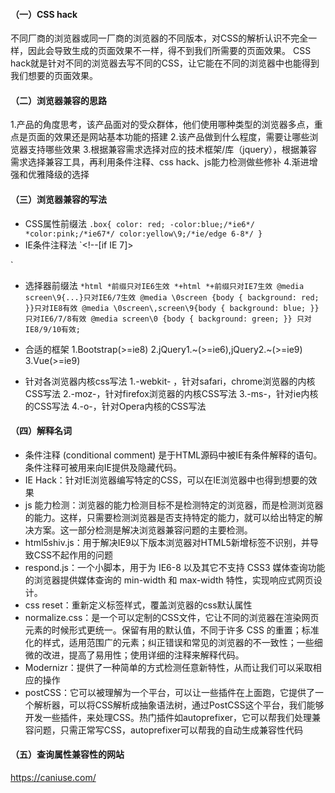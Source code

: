 #### （一）CSS hack
不同厂商的浏览器或同一厂商的浏览器的不同版本，对CSS的解析认识不完全一样，因此会导致生成的页面效果不一样，得不到我们所需要的页面效果。
CSS hack就是针对不同的浏览器去写不同的CSS，让它能在不同的浏览器中也能得到我们想要的页面效果。
#### （二）浏览器兼容的思路
1.产品的角度思考，该产品面对的受众群体，他们使用哪种类型的浏览器多点，重点是页面的效果还是网站基本功能的搭建
2.该产品做到什么程度，需要让哪些浏览器支持哪些效果
3.根据兼容需求选择对应的技术框架/库（jquery），根据兼容需求选择兼容工具，再利用条件注释、css hack、js能力检测做些修补
4.渐进增强和优雅降级的选择

#### （三）浏览器兼容的写法
- CSS属性前缀法
`.box{
color: red;
-color:blue;/*ie6*/
*color:pink;/*ie67*/
color:yellow\9;/*ie/edge 6-8*/
}`
- IE条件注释法
`<!--[if IE 7]>
<link rel="stylesheet" href="ie7.css" type="text/css"/>
<![endid]>`

- 选择器前缀法
`*html *前缀只对IE6生效
*+html *+前缀只对IE7生效
@media screen\9{...}只对IE6/7生效
@media \0screen {body { background: red; }}只对IE8有效
@media \0screen\,screen\9{body { background: blue; }}只对IE6/7/8有效
@media screen\0 {body { background: green; }} 只对IE8/9/10有效;`

- 合适的框架
1.Bootstrap(>=ie8)
2.jQuery1.~(>=ie6),jQuery2.~(>=ie9)
3.Vue(>=ie9)

- 针对各浏览器内核css写法
1.-webkit- ，针对safari，chrome浏览器的内核CSS写法
2.-moz-，针对firefox浏览器的内核CSS写法
3.-ms-，针对ie内核的CSS写法
4.-o-，针对Opera内核的CSS写法


#### （四）解释名词
- 条件注释 (conditional comment) 是于HTML源码中被IE有条件解释的语句。条件注释可被用来向IE提供及隐藏代码。
- IE Hack：针对IE浏览器编写特定的CSS，可以在IE浏览器中也得到想要的效果
- js 能力检测：浏览器的能力检测目标不是检测特定的浏览器，而是检测浏览器的能力。这样，只需要检测浏览器是否支持特定的能力，就可以给出特定的解决方案。这一部分检测是解决浏览器兼容问题的主要检测。
- html5shiv.js：用于解决IE9以下版本浏览器对HTML5新增标签不识别，并导致CSS不起作用的问题
- respond.js：一个小脚本，用于为 IE6-8 以及其它不支持 CSS3 媒体查询功能的浏览器提供媒体查询的 min-width 和 max-width 特性，实现响应式网页设计。
- css reset：重新定义标签样式，覆盖浏览器的css默认属性
- normalize.css：是一个可以定制的CSS文件，它让不同的浏览器在渲染网页元素的时候形式更统一。保留有用的默认值，不同于许多 CSS 的重置；标准化的样式，适用范围广的元素；纠正错误和常见的浏览器的不一致性；一些细微的改进，提高了易用性；使用详细的注释来解释代码。
- Modernizr：提供了一种简单的方式检测任意新特性，从而让我们可以采取相应的操作
- postCSS：它可以被理解为一个平台，可以让一些插件在上面跑，它提供了一个解析器，可以将CSS解析成抽象语法树，通过PostCSS这个平台，我们能够开发一些插件，来处理CSS。热门插件如autoprefixer，它可以帮我们处理兼容问题，只需正常写CSS，autoprefixer可以帮我的自动生成兼容性代码
#### （五）查询属性兼容性的网站
https://caniuse.com/
